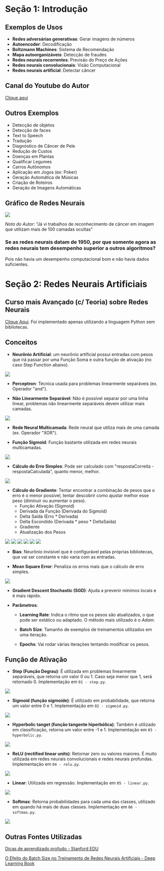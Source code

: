 # **Seção 1: Introdução**

## Exemplos de Usos
- **Redes adversárias generativas**: Gerar imagens de números
- **Autoencoder**: Decodificação
- **Boltzmann Machines**: Sistema de Recomendação
- **Mapa autoorganizáveis**: Detecção de fraudes
- **Redes neurais recorrentes**: Previsão do Preço de Ações
- **Redes neurais convolucionais**: Visão Computacional
- **Redes neurais artificial**: Detectar câncer

## Canal do Youtube do Autor
<a href="https://www.youtube.com/channel/UCaGrIWpwjWXT6OIQh9W4Riw/videos">Clique aqui</a>

## Outros Exemplos
- Detecção de objetos
- Detecção de faces
- Text to Speech
- Tradução
- Diagnóstico de Câncer de Pele
- Redução de Custos
- Doenças em Plantas
- Qualificar Legumes
- Carros Autônomos
- Aplicação em Jogos (ex: Poker)
- Geração Automática de Músicas
- Criação de Roteiros
- Geração de Imagens Automáticas

## Gráfico de Redes Neurais
<img src="https://miro.medium.com/max/4000/1*cuTSPlTq0a_327iTPJyD-Q.png">

*Nota do Autor*: "Já vi trabalhos de reconhecimento de câncer em imagem que utilizam mais de 100 camadas ocultas"

### Se as redes neurais datam de 1950, por que somente agora as redes neurais tem desempenho superior a outros algoritmos?
Pois não havia um desempenho computacional bom e não havia dados suficientes.

# **Seção 2: Redes Neurais Artificiais**

## Curso mais Avançado (c/ Teoria) sobre Redes Neurais
<a href="https://www.udemy.com/course/redes-neurais-artificiais-em-python/">Clique Aqui</a>. Foi implementado apenas utilizando a linguagem Python sem bibliotecas.

## Conceitos
- **Neurônio Artificial**: um neurônio artificial possui entradas com pesos que irá passar por uma Função Soma e outra função de ativação (no caso Step Function abaixo).

<img src="./Photos/Secao 2/neuronio-artificial.png">

- **Perceptron**: Técnica usada para problemas linearmente separáveis (ex. Operador "and").

- **Não Linearmente Separável**: Não é possível separar por uma linha linear, problemas não linearmente separáveis devem utilizar mais camadas.

<img src="https://juliocprocha.files.wordpress.com/2017/07/figura_1.jpg?w=646">

- **Rede Neural Multicamada**: Rede neural que utiliza mais de uma camada (ex. Operador "XOR"). 

- **Função Sigmoid**: Função bastante utilizada em redes neurais multicamadas.

<img src="./Photos/Secao 2/sigmoid.png">

- **Cálculo do Erro Simples**: Pode ser calculado com "respostaCorreita - respostaCalculada", quanto menor, melhor.

<img src="./Photos/Secao 2/calculoErro.png">

- **Cálculo do Gradiente**: Tentar encontrar a combinação de pesos que o erro é o menor possível, tentar descobrir como ajustar melhor esse peso (diminuir ou aumentar o peso).
  - Função Ativação (Sigmoid)
  - Derivada da Função (Derivada do Sigmoid)
  - Delta Saída (Erro * Derivada)
  - Delta Escondido (Derivada * peso * DeltaSaída)
  - Gradiente
  - Atualização dos Pesos

<img src="./Photos/Secao 2/gradiente.png">

<img src="./Photos/Secao 2/gradienteDeltaEscondido.png">

<img src="./Photos/Secao 2/ajustePeso.png">

<img src="./Photos/Secao 2/ajustePeso2.png">

<img src="./Photos/Secao 2/ajustePeso3.png">

<img src="./Photos/Secao 2/ajustePeso4.png">

- **Bias**: Neurônio invisível que é configurável pelas próprias bibliotecas, que vai ser constante e não varia com as entradas.

- **Mean Square Error**: Penaliza os erros mais que o cálculo de erro simples.

<img src="./Photos/Secao 2/mse.png">

- **Gradient Descent Stochastic (SGD)**: Ajuda a prevenir mínimos locais e é mais rápido.

- **Parâmetros**:
  - **Learning Rate**: Indica o ritmo que os pesos são atualizados, o que pode ser estático ou adaptado. O método mais utilizado é o *Adam*.

  - **Batch Size**: Tamanho de exemplos de treinamentos utilizados em uma iteração.

  - **Epochs**: Vai rodar várias iterações tentando modificar os pesos.

## Função de Ativação

- **Step (Função Degrau)**: É utilizada em problemas linearmente separáveis, que retorna um valor 0 ou 1. Caso seja menor que 1, será retornado 0. Implementação em ```01 - step.py```.

<img src="./Photos/Secao 2/step.png">

- **Sigmoid (função sigmoide)**: É utilizado em probabilidade, que retorna um valor entre 0 e 1. Implementação em ```02 - sigmoid.py```.

<img src="./Photos/Secao 2/sigmoid.png">

- **Hyperbolic tanget (função tangente hiperbólica)**: Também é utilizado em classificação, retorna um valor entre -1 e 1. Implementação em ```03 - hyperbolic.py```.

<img src="./Photos/Secao 2/hyperbolic.png">

- **ReLU (rectified linear units)**: Retornar zero ou valores maiores. É muito utilizada em redes neurais convolucionais e redes neurais profundas. Implementação em ```04 - relu.py```.

<img src="./Photos/Secao 2/relu.png">

- **Linear**: Utilizada em regressão. Implementação em ```05 - linear.py```.

<img src="./Photos/Secao 2/linear.png">

- **Softmax**: Retorna probabilidades para cada uma das classes, utilizado em quando há mais de duas classes. Implementação em ```06 - softmax.py```.

<img src="./Photos/Secao 2/softmax.png">

## Outras Fontes Utilizadas
<a href="https://stanford.edu/~shervine/l/pt/teaching/cs-229/dicas-aprendizado-profundo">Dicas de aprendizado profudo - Stanford EDU</a>

<a href="http://deeplearningbook.com.br/o-efeito-do-batch-size-no-treinamento-de-redes-neurais-artificiais/">O Efeito do Batch Size no Treinamento de Redes Neurais Artificiais - Deep Learning Book</a>